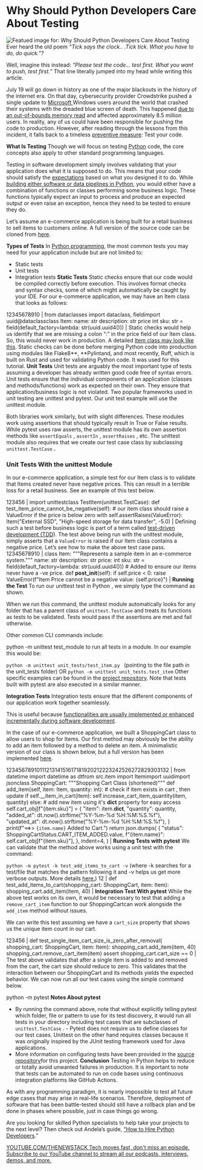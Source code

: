 # Why Should Python Developers Care About Testing
![Featued image for: Why Should Python Developers Care About Testing](https://cdn.thenewstack.io/media/2024/11/d6f8348e-testing-1024x574.png)
Ever heard the old poem *“Tick says the clock.. .Tick tick. What you have to do, do quick.”?*

Well, imagine this instead: “*Please test the code… test first. What you want to push, test first.*” That line literally jumped into my head while writing this article.

July 19 will go down in history as one of the major blackouts in the history of the internet era. On that day, cybersecurity provider Crowdstrike pushed a single update to [Microsoft ](https://news.microsoft.com/?utm_content=inline+mention)Windows users around the world that crashed their systems with the dreaded blue screen of death. This happened [due to an out-of-bounds memory read](https://en.wikipedia.org/wiki/2024_CrowdStrike_incident) and affected approximately 8.5 million users. In reality, any of us could have been responsible for pushing the code to production. However, after reading through the lessons from this incident, it falls back to a timeless [preventive measure](https://www.crowdstrike.com/falcon-content-update-remediation-and-guidance-hub/#:~:text=How%20Do%20We%20Prevent%20This%20From%20Happening%20Again): Test your code.

**What Is Testing**
Though we will focus on testing [Python](https://thenewstack.io/python-3-13-blazing-new-trails-in-performance-and-scale/) code, the core concepts also apply to other standard programming languages.

Testing in software development simply involves validating that your application does what it is supposed to do. This means that your code should satisfy the [expectations](https://en.wikipedia.org/wiki/Software_testing) based on what you designed it to do. While [building either software or data pipelines in Python](https://thenewstack.io/an-introduction-to-python-for-non-programmers/), you would either have a combination of functions or classes performing some business logic. These functions typically expect an input to process and produce an expected output or even raise an exception, hence they need to be tested to ensure they do.

Let’s assume an e-commerce application is being built for a retail business to sell items to customers online. A full version of the source code can be cloned from [here](https://github.com/VICIWUOHA/python-tests-tutorial).

**Types of Tests**
In [Python programming](https://thenewstack.io/what-is-python/), the most common tests you may need for your application include but are not limited to:

- Static tests
- Unit tests
- Integration tests
**Static Tests**
Static checks ensure that our code would be compiled correctly before execution. This involves format checks and syntax checks, some of which might automatically be caught by your IDE. For our e-commerce application, we may have an Item class that looks as follows:

12345678910 |
from dataclasses import dataclass, fieldimport uuid@dataclassclass Item: name: str description: str price int sku: str = field(default_factory=lambda: str(uuid.uuid4())) |
Static checks would help us identify that we are missing a colon “:” in the price field of our Item class. So, this would never work in production. A detailed [Item class may look like this](https://github.com/VICIWUOHA/python-tests-tutorial/blob/main/src/item.py). Static checks can be done before merging Python code into production using modules like Flake8**, **Pylintand, and most recently, Ruff, which is built on Rust and used for validating Python code. It was used for this tutorial.
**Unit Tests**
Unit tests are arguably the most important type of tests assuming a developer has already written good code free of syntax errors. Unit tests ensure that the individual components of an application (classes and methods/functions) work as expected on their own. They ensure that application/business logic is not violated. Two popular frameworks used in unit testing are unittest and pytest. Our unit test example will use the unittest module.

Both libraries work similarly, but with slight differences. These modules work using assertions that should typically result in True or False results. While pytest uses raw asserts, the unittest module has its own assertion methods like `assertEquals`
, `assertIn`
, `assertRaises`
, etc. The unittest module also requires that we create our test case class by subclassing `unittest.TestCase`
**.**

### Unit Tests With the unittest Module
In our e-commerce application, a simple test for our Item class is to validate that Items created never have negative prices. This can result in a terrible loss for a retail business. See an example of this test below.

123456 |
import unittestclass TestItem(unittest.TestCase): def test_item_price_cannot_be_negative(self): # our item class should raise a ValueError if the price is below zero with self.assertRaises(ValueError): Item("External SSD", "High-speed storage for data transfer", -5.0) |
Defining such a test before business logic is part of a term called [test-driven development (TDD](https://en.wikipedia.org/wiki/Test-driven_development)). The test above being run with the unittest module, simply asserts that a `ValueError`
is raised if our Item class contains a negative price. Let’s see how to make the above test case pass.
12345678910 |
class Item: """Represents a sample item in an e-commerce system.""" name: str description: str price: int sku: str = field(default_factory=lambda: str(uuid.uuid4())) # Added to ensure our items never have a -ve price. def __post_init__(self): if self.price < 0: raise ValueError(f"Item Price cannot be a negative value: {self.price}") |
**Running the Test**
To run our unittest test in Python , we simply type the command as shown.

When we run this command, the unittest module automatically looks for any folder that has a parent class of `unittest.TestCase`
and treats its functions as tests to be validated. Tests would pass if the assertions are met and fail otherwise.

Other common CLI commands include:

python -m unittest test_module to run all tests in a module.
In our example this would be:

`python -m unittest unit_tests/test_item.py `
(pointing to the file path in the unit_tests folder) OR `python -m unittest unit_tests.test_item`
Other specific examples can be found in the [project repository](https://github.com/VICIWUOHA/python-tests-tutorial/tree/main/unit_tests#running-tests). Note that tests built with pytest are also executed in a similar manner.

**Integration Tests**
Integration tests ensure that the different components of our application work together seamlessly.

This is useful because [functionalities are usually implemented or enhanced incrementally during software development](https://thenewstack.io/how-to-define-and-use-your-own-functions-in-python/).

In the case of our e-commerce application, we built a ShoppingCart class to allow users to shop for Items. Our first method may obviously be the ability to add an item followed by a method to delete an item. A minimalistic version of our class is shown below, but a full version has been implemented [here](https://github.com/VICIWUOHA/python-tests-tutorial/blob/main/src/shopping_cart.py).

1234567891011121314151617181920212223242526272829303132 |
from datetime import datetime as dtfrom src.item import Itemimport uuidimport jsonclass ShoppingCart: """Shopping Cart Class (shortened)""" def add_item(self, item: Item, quantity: int): # check if item exists in cart , then update if self.__item_in_cart(item): self.increase_cart_item_quantity(item, quantity) else: # add new item using it's __dict__ property for easy access self.cart_obj[f"{item.sku}"] = { "item": item.__dict__, "quantity": quantity, "added_at": dt.now().strftime("%Y-%m-%d %H:%M:%S.%f"), "updated_at": dt.now().strftime("%Y-%m-%d %H:%M:%S.%f"), } print(f"==>> `{item.name}` Added to Cart.") return json.dumps( { "status": ShoppingCartStatus.CART_ITEM_ADDED.value, f"{item.name}": self.cart_obj[f"{item.sku}"], }, indent=4, ) |
**Running Tests with pytest**
We can validate that the method above works using a unit test with the command:

`python -m pytest -k test_add_items_to_cart -v`
(where -k searches for a test/file that matches the pattern following it and -v helps us get more verbose outputs. More details [here.](https://github.com/VICIWUOHA/python-tests-tutorial/tree/main/pytest_tests#running-tests))
12 |
def test_add_items_to_cart(shopping_cart: ShoppingCart, item: Item): shopping_cart.add_item(item, 40) |
**Integration Test With pytest**
While the above test works on its own, it would be necessary to test that adding a `remove_cart_item`
function to our ShoppingCartcan work alongside the `add_item`
method without issues.

We can write this test assuming we have a `cart_size`
property that shows us the unique item count in our cart.

123456 |
def test_single_item_cart_size_is_zero_after_removal( shopping_cart: ShoppingCart, item: Item): shopping_cart.add_item(item, 40) shopping_cart.remove_cart_item(item) assert shopping_cart.cart_size == 0 |
The test above validates that after a single item is added to and removed from the cart, the cart size should reduce to zero. This validates that the interaction between our ShoppingCart and its methods yields the expected behavior.
We can now run all our test cases using the simple command below.

python -m pytest
**Notes About pytest**
- By running the command above, note that without explicitly telling pytest which folder, file or pattern to use for its test discovery, it would run all tests in your directory including test cases that are subclasses of
`unittest.TestCase`
. - Pytest does not require us to define classes for our test cases. Unittest on the other hand requires classes because it was originally inspired by the JUnit testing framework used for Java applications.
- More information on configuring tests have been provided in the
[source repository](https://github.com/VICIWUOHA/python-tests-tutorial/)for this project.
**Conclusion**
Testing in Python helps to reduce or totally avoid unwanted failures in production. It is important to note that tests can be automated to run on code bases using continuous integration platforms like GitHub Actions.

As with any programming paradigm, it is nearly impossible to test all future edge cases that may arise in real-life scenarios. Therefore, deployment of software that has been battle-tested should still have a rollback plan and be done in phases where possible, just in case things go wrong.

Are you looking for skilled Python specialists to help take your projects to the next level? Then check out Andela’s guide, [“How to Hire Python Developers](https://www.andela.com/blog-posts/how-to-hire-a-python-developer-a-guide-to-finding-the-right-fit/?utm_medium=contentmarketing&utm_source=tns&utm_campaign=brand-global-python-testing-blog&utm_content=how-to-hire-python-developers).”

[
YOUTUBE.COM/THENEWSTACK
Tech moves fast, don't miss an episode. Subscribe to our YouTube
channel to stream all our podcasts, interviews, demos, and more.
](https://youtube.com/thenewstack?sub_confirmation=1)